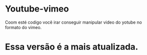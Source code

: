# Youtube-vimeo

Coom esté codigo você irar conseguir manipular video
do yotube no formato do vimeo.
# Essa versão é a mais atualizada.

